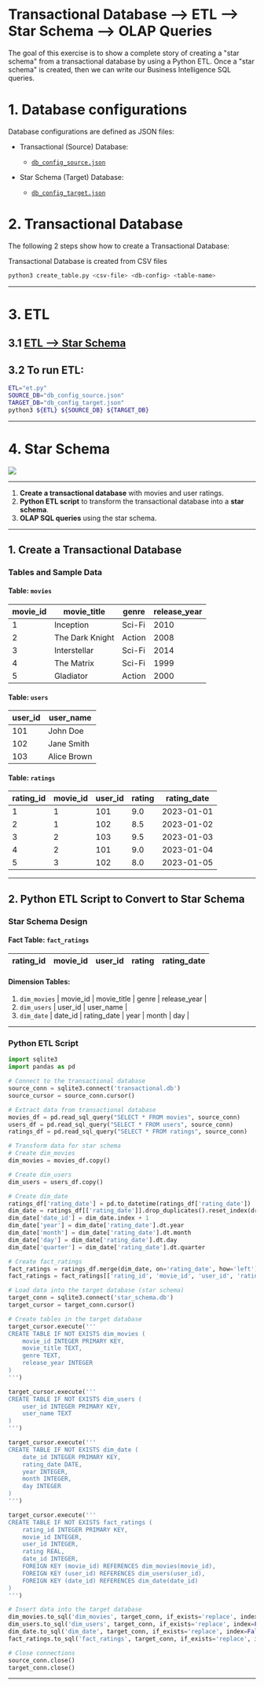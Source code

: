 # Transactional Database --> ETL --> Star Schema --> OLAP Queries

The goal of this exercise is to show a complete story of 
creating a "star schema" from a transactional database 
by using a Python ETL. Once a "star schema" is created, 
then we can write our Business Intelligence SQL queries.


# 1. Database configurations
Database configurations are defined as JSON files:

* Transactional (Source) Database:
	* [`db_config_source.json`](./step_2_etl_to_star_schema/db_config_source.json) 

* Star Schema (Target) Database:
	* [`db_config_target.json`](./step_2_etl_to_star_schema/db_config_target.json) 


# 2. Transactional Database

The following 2 steps show how to create a 
Transactional Database:

Transactional Database is created from CSV files



~~~sh
python3 create_table.py <csv-file> <db-config> <table-name> 
~~~

--------

# 3. ETL

## 3.1 [ETL --> Star Schema](./etl.py)


## 3.2 To run ETL:


~~~sh
ETL="et.py"
SOURCE_DB="db_config_source.json"
TARGET_DB="db_config_target.json"
python3 ${ETL} ${SOURCE_DB} ${TARGET_DB}
~~~
-------

# 4. Star Schema

![](./star_schema.drawio.png)

-------


1. **Create a transactional database** with movies and user ratings.
2. **Python ETL script** to transform the transactional database into a **star schema**.
3. **OLAP SQL queries** using the star schema.

---

## **1. Create a Transactional Database**

### Tables and Sample Data

#### Table: `movies`
| movie_id | movie_title          | genre       | release_year |
|----------|----------------------|-------------|--------------|
| 1        | Inception            | Sci-Fi      | 2010         |
| 2        | The Dark Knight      | Action      | 2008         |
| 3        | Interstellar         | Sci-Fi      | 2014         |
| 4        | The Matrix           | Sci-Fi      | 1999         |
| 5        | Gladiator            | Action      | 2000         |

#### Table: `users`
| user_id | user_name  |
|---------|------------|
| 101     | John Doe   |
| 102     | Jane Smith |
| 103     | Alice Brown|

#### Table: `ratings`
| rating_id | movie_id | user_id | rating | rating_date  |
|-----------|----------|---------|--------|--------------|
| 1         | 1        | 101     | 9.0    | 2023-01-01   |
| 2         | 1        | 102     | 8.5    | 2023-01-02   |
| 3         | 2        | 103     | 9.5    | 2023-01-03   |
| 4         | 2        | 101     | 9.0    | 2023-01-04   |
| 5         | 3        | 102     | 8.0    | 2023-01-05   |

---

## **2. Python ETL Script to Convert to Star Schema**

### Star Schema Design

#### Fact Table: `fact_ratings`
| rating_id | movie_id | user_id | rating | rating_date  |
|-----------|----------|---------|--------|--------------|

#### Dimension Tables:
1. `dim_movies`
   | movie_id | movie_title | genre | release_year |
2. `dim_users`
   | user_id | user_name |
3. `dim_date`
   | date_id | rating_date | year | month | day |

---

### Python ETL Script

```python
import sqlite3
import pandas as pd

# Connect to the transactional database
source_conn = sqlite3.connect('transactional.db')
source_cursor = source_conn.cursor()

# Extract data from transactional database
movies_df = pd.read_sql_query("SELECT * FROM movies", source_conn)
users_df = pd.read_sql_query("SELECT * FROM users", source_conn)
ratings_df = pd.read_sql_query("SELECT * FROM ratings", source_conn)

# Transform data for star schema
# Create dim_movies
dim_movies = movies_df.copy()

# Create dim_users
dim_users = users_df.copy()

# Create dim_date
ratings_df['rating_date'] = pd.to_datetime(ratings_df['rating_date'])
dim_date = ratings_df[['rating_date']].drop_duplicates().reset_index(drop=True)
dim_date['date_id'] = dim_date.index + 1
dim_date['year'] = dim_date['rating_date'].dt.year
dim_date['month'] = dim_date['rating_date'].dt.month
dim_date['day'] = dim_date['rating_date'].dt.day
dim_date['quarter'] = dim_date['rating_date'].dt.quarter

# Create fact_ratings
fact_ratings = ratings_df.merge(dim_date, on='rating_date', how='left')
fact_ratings = fact_ratings[['rating_id', 'movie_id', 'user_id', 'rating', 'date_id']]

# Load data into the target database (star schema)
target_conn = sqlite3.connect('star_schema.db')
target_cursor = target_conn.cursor()

# Create tables in the target database
target_cursor.execute('''
CREATE TABLE IF NOT EXISTS dim_movies (
    movie_id INTEGER PRIMARY KEY,
    movie_title TEXT,
    genre TEXT,
    release_year INTEGER
)
''')

target_cursor.execute('''
CREATE TABLE IF NOT EXISTS dim_users (
    user_id INTEGER PRIMARY KEY,
    user_name TEXT
)
''')

target_cursor.execute('''
CREATE TABLE IF NOT EXISTS dim_date (
    date_id INTEGER PRIMARY KEY,
    rating_date DATE,
    year INTEGER,
    month INTEGER,
    day INTEGER
)
''')

target_cursor.execute('''
CREATE TABLE IF NOT EXISTS fact_ratings (
    rating_id INTEGER PRIMARY KEY,
    movie_id INTEGER,
    user_id INTEGER,
    rating REAL,
    date_id INTEGER,
    FOREIGN KEY (movie_id) REFERENCES dim_movies(movie_id),
    FOREIGN KEY (user_id) REFERENCES dim_users(user_id),
    FOREIGN KEY (date_id) REFERENCES dim_date(date_id)
)
''')

# Insert data into the target database
dim_movies.to_sql('dim_movies', target_conn, if_exists='replace', index=False)
dim_users.to_sql('dim_users', target_conn, if_exists='replace', index=False)
dim_date.to_sql('dim_date', target_conn, if_exists='replace', index=False)
fact_ratings.to_sql('fact_ratings', target_conn, if_exists='replace', index=False)

# Close connections
source_conn.close()
target_conn.close()
```

---


